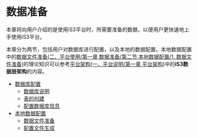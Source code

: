 # 数据准备



本章将向用户介绍的是使用iS3平台时，所需要准备的数据，以便用户更快速地上手使用iS3平台。

本章分为两节，包括用户对数据库进行配置，以及本地的数据配置。本地数据配置中的[数据文件准备(二、平台使用/第一章 数据准备/第二节 本地数据配置/1. 数据文件准备)](./section1/part1/detail1.md)的理论知识可以参考[平台架构(一、平台说明/第一章 平台架构)](./../chapter1/section1.md)中的**iS3数据层架构**的内容。

   * [数据库配置](./section1/part2.md)
        * [数据库说明](./section1/part2/detail1.md)
        * [表的创建](./section1/part2/detail2.md)
        * [配置数据库信息](./section1/part2/detail3.md)
   * [本地数据配置](./section1/part1.md)
        * [数据文件准备](./section1/part1/detail1.md)
        * [配置文件生成](./section1/part1/detail2.md)


